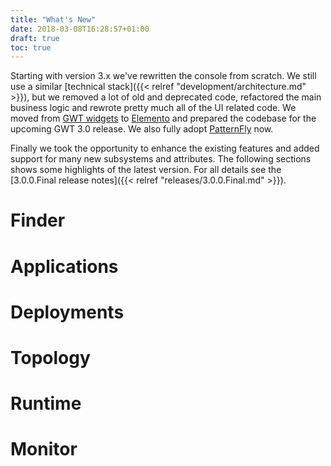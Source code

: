```yaml
---
title: "What's New"
date: 2018-03-08T16:28:57+01:00
draft: true
toc: true
---
```

Starting with version 3.x we've rewritten the console from scratch. We still use a similar [technical stack]({{< relref "development/architecture.md" >}}), but we removed a lot of old and deprecated code, refactored the main business logic and rewrote pretty much all of the UI related code. We moved from [GWT widgets](http://www.gwtproject.org/doc/latest/RefWidgetGallery.html) to [Elemento](https://github.com/hal/elemento) and prepared the codebase for the upcoming GWT 3.0 release. We also fully adopt [PatternFly](https://www.patternfly.org/) now.  

Finally we took the opportunity to enhance the existing features and added support for many new subsystems and attributes. The following sections shows some highlights of the latest version. For all details see the [3.0.0.Final release notes]({{< relref "releases/3.0.0.Final.md" >}}). 

# Finder

# Applications

# Deployments

# Topology

# Runtime

# Monitor
